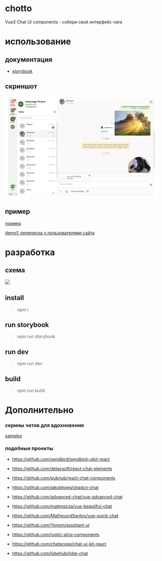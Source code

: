 # chotto
Vue3 Chat UI components - собери свой интерфейс чата

# использование

## документация

- [storybook](https://mobilon-dev.github.io/chotto/)

## скриншот

![](images/screenshot7.png)


## пример

[пример](https://github.com/antirek/chotto-sample)

[demo1: переписка ч пользователями сайта](https://determaer.github.io/chat-demo/)


# разработка

## схема

![](images/scheme.png)

## install

> npm i

## run storybook

> npm run storybook

## run dev

> npm run dev

## build

> npm run build


# Дополнительно

### скрины чатов для вдохновения

[samples](/samples)

### подобные проекты

- https://github.com/sendbird/sendbird-uikit-react

- https://github.com/detaysoft/react-chat-elements

- https://github.com/pubnub/react-chat-components

- https://github.com/jakobhoeg/shadcn-chat

- https://github.com/advanced-chat/vue-advanced-chat

- https://github.com/mattmezza/vue-beautiful-chat

- https://github.com/MatheusrdSantos/vue-quick-chat

- https://github.com/Yonom/assistant-ui

- https://github.com/rustic-ai/ui-components

- https://github.com/chatscope/chat-ui-kit-react

- https://github.com/lobehub/lobe-chat


